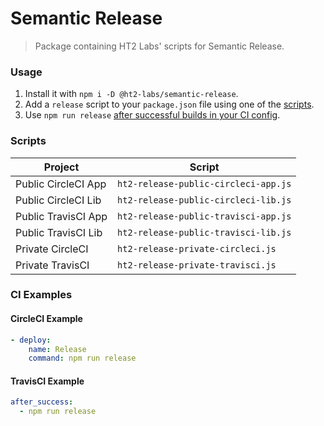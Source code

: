 # Semantic Release
> Package containing HT2 Labs' scripts for Semantic Release.

### Usage
1. Install it with `npm i -D @ht2-labs/semantic-release`.
1. Add a `release` script to your `package.json` file using one of the [scripts](#scripts).
1. Use `npm run release` [after successful builds in your CI config](#ci-examples).

### Scripts
Project | Script
--- | ---
Public CircleCI App | `ht2-release-public-circleci-app.js`
Public CircleCI Lib | `ht2-release-public-circleci-lib.js`
Public TravisCI App | `ht2-release-public-travisci-app.js`
Public TravisCI Lib | `ht2-release-public-travisci-lib.js`
Private CircleCI | `ht2-release-private-circleci.js`
Private TravisCI | `ht2-release-private-travisci.js`

### CI Examples
#### CircleCI Example
```yml
- deploy:
    name: Release
    command: npm run release
```

#### TravisCI Example
```yml
after_success:
  - npm run release
```
